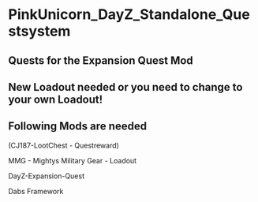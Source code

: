 # PinkUnicorn_DayZ_Standalone_Questsystem
Quests for the Expansion Quest Mod
---------------------------------------------------------------

New Loadout needed or you need to change to your own Loadout!
---------------------------------------------------------------
Following Mods are needed
---------------------------------------------------------------
(CJ187-LootChest - Questreward)

MMG - Mightys Military Gear - Loadout

DayZ-Expansion-Quest

Dabs Framework
